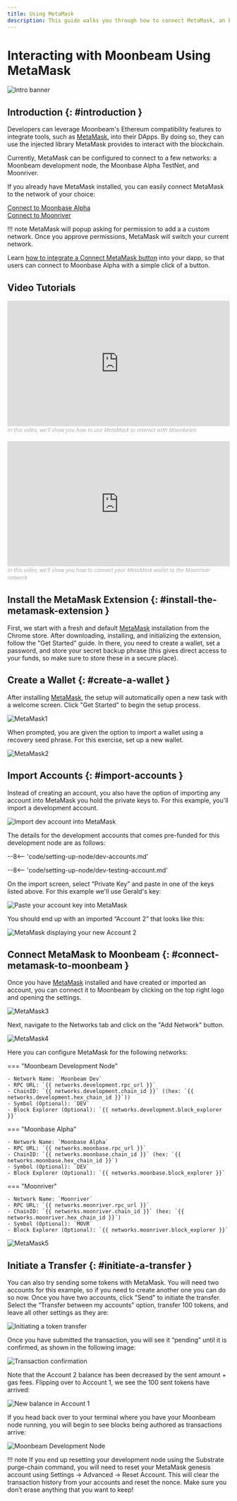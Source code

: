 ```yaml
---
title: Using MetaMask
description: This guide walks you through how to connect MetaMask, an browser-based Ethereum wallet, to Moonriver, the Moonbase Alpha TestNet, or a Moonbeam development node.
---
```


# Interacting with Moonbeam Using MetaMask

![Intro banner](/images/integrations/integrations-metamask-banner.png)

## Introduction {: #introduction } 

Developers can leverage Moonbeam's Ethereum compatibility features to integrate tools, such as [MetaMask](https://metamask.io/), into their DApps. By doing so, they can use the injected library MetaMask provides to interact with the blockchain.

Currently, MetaMask can be configured to connect to a few networks: a Moonbeam development node, the Moonbase Alpha TestNet, and Moonriver.

If you already have MetaMask installed, you can easily connect MetaMask to the network of your choice:

<div class="button-wrapper">
    <a href="#" class="md-button connectMetaMask" value="moonbase">Connect to Moonbase Alpha</a>
</div>

<div class="button-wrapper">
    <a href="#" class="md-button connectMetaMask" value="moonriver">Connect to Moonriver</a>
</div>

!!! note
    MetaMask will popup asking for permission to add a a custom network. Once you approve permissions, MetaMask will switch your current network.

Learn [how to integrate a Connect MetaMask button](/builders/interact/metamask-dapp/) into your dapp, so that users can connect to Moonbase Alpha with a simple click of a button.

## Video Tutorials

<style>.embed-container { position: relative; padding-bottom: 56.25%; height: 0; overflow: hidden; max-width: 100%; } .embed-container iframe, .embed-container object, .embed-container embed { position: absolute; top: 0; left: 0; width: 100%; height: 100%; }</style><div class='embed-container'><iframe src='https://www.youtube.com/embed/hrpBd2-a7as' frameborder='0' allowfullscreen></iframe></div>
<style>.caption { font-family: Open Sans, sans-serif; font-size: 0.9em; color: rgba(170, 170, 170, 1); font-style: italic; letter-spacing: 0px; position: relative;}</style><div class='caption'>In this video, we'll show you how to use MetaMask to interact with Moonbeam</a></div>

<br>

<style>.embed-container { position: relative; padding-bottom: 56.25%; height: 0; overflow: hidden; max-width: 100%; } .embed-container iframe, .embed-container object, .embed-container embed { position: absolute; top: 0; left: 0; width: 100%; height: 100%; }</style><div class='embed-container'><iframe src='https://www.youtube.com/embed/ywpc1UwpIyg' frameborder='0' allowfullscreen></iframe></div>
<style>.caption { font-family: Open Sans, sans-serif; font-size: 0.9em; color: rgba(170, 170, 170, 1); font-style: italic; letter-spacing: 0px; position: relative;}</style><div class='caption'>In this video, we'll show you how to connect your MetaMask wallet to the Moonriver network</a></div>



## Install the MetaMask Extension {: #install-the-metamask-extension } 

First, we start with a fresh and default [MetaMask](https://metamask.io/) installation from the Chrome store. After downloading, installing, and initializing the extension, follow the "Get Started" guide. In there, you need to create a wallet, set a password, and store your secret backup phrase (this gives direct access to your funds, so make sure to store these in a secure place). 

## Create a Wallet {: #create-a-wallet } 

After installing [MetaMask](https://metamask.io), the setup will automatically open a new task with a welcome screen. Click "Get Started" to begin the setup process.

![MetaMask1](/images/metamask/metamask-1.png)

When prompted, you are given the option to import a wallet using a recovery seed phrase. For this exercise, set up a new wallet.

![MetaMask2](/images/metamask/metamask-2.png)

## Import Accounts {: #import-accounts } 

Instead of creating an account, you also have the option of importing any account into MetaMask you hold the private keys to. For this example, you'll import a development account.

![Import dev account into MetaMask](/images/metamask/metamask-3.png)

The details for the development accounts that comes pre-funded for this development node are as follows:

--8<-- 'code/setting-up-node/dev-accounts.md'

--8<-- 'code/setting-up-node/dev-testing-account.md'

On the import screen, select “Private Key” and paste in one of the keys listed above. For this example we'll use Gerald's key:

![Paste your account key into MetaMask](/images/metamask/metamask-4.png)

You should end up with an imported “Account 2” that looks like this:

![MetaMask displaying your new Account 2](/images/metamask/metamask-5.png)

## Connect MetaMask to Moonbeam {: #connect-metamask-to-moonbeam } 

Once you have [MetaMask](https://metamask.io/) installed and have created or imported an account, you can connect it to Moonbeam by clicking on the top right logo and opening the settings.

![MetaMask3](/images/metamask/metamask-6.png)

Next, navigate to the Networks tab and click on the "Add Network" button.

![MetaMask4](/images/metamask/metamask-7.png)

Here you can configure MetaMask for the following networks:

=== "Moonbeam Development Node"

    - Network Name: `Moonbeam Dev`
    - RPC URL: `{{ networks.development.rpc_url }}`
    - ChainID: `{{ networks.development.chain_id }}` ((hex: `{{ networks.development.hex_chain_id }}`))
    - Symbol (Optional): `DEV`
    - Block Explorer (Optional): `{{ networks.development.block_explorer }}`

=== "Moonbase Alpha"

    - Network Name: `Moonbase Alpha`
    - RPC URL: `{{ networks.moonbase.rpc_url }}`
    - ChainID: `{{ networks.moonbase.chain_id }}` (hex: `{{ networks.moonbase.hex_chain_id }}`)
    - Symbol (Optional): `DEV`
    - Block Explorer (Optional): `{{ networks.moonbase.block_explorer }}`

=== "Moonriver"

    - Network Name: `Moonriver`
    - RPC URL: `{{ networks.moonriver.rpc_url }}`
    - ChainID: `{{ networks.moonriver.chain_id }}` (hex: `{{ networks.moonriver.hex_chain_id }}`)
    - Symbol (Optional): `MOVR`
    - Block Explorer (Optional): `{{ networks.moonriver.block_explorer }}`

![MetaMask5](/images/metamask/metamask-8.png)

## Initiate a Transfer {: #initiate-a-transfer } 

You can also try sending some tokens with MetaMask. You will need two accounts for this example, so if you need to create another one you can do so now. Once you have two accounts, click "Send" to initiate the transfer. Select the “Transfer between my accounts” option, transfer 100 tokens, and leave all other settings as they are:

![Initiating a token transfer](/images/metamask/metamask-9.png)

Once you have submitted the transaction, you will see it “pending” until it is confirmed, as shown in the following image:

![Transaction confirmation](/images/metamask/metamask-10.png)

Note that the Account 2 balance has been decreased by the sent amount + gas fees. Flipping over to Account 1, we see the 100 sent tokens have arrived:

![New balance in Account 1](/images/metamask/metamask-11.png)

If you head back over to your terminal where you have your Moonbeam node running, you will begin to see blocks being authored as transactions arrive:

![Moonbeam Development Node](/images/metamask/metamask-12.png)

!!! note
    If you end up resetting your development node using the Substrate purge-chain command, you will need to reset your MetaMask genesis account using Settings -> Advanced -> Reset Account. This will clear the transaction history from your accounts and reset the nonce. Make sure you don’t erase anything that you want to keep!
 
